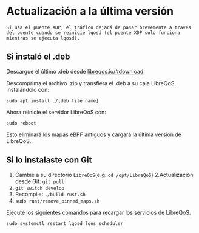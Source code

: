 # Actualización a la última versión

```{warning}
Si usa el puente XDP, el tráfico dejará de pasar brevemente a través del puente cuando se reinicie lqosd (el puente XDP solo funciona mientras se ejecuta lqosd).
```

## Si instaló el .deb

Descargue el último .deb desde [libreqos.io/#download](https://libreqos.io/#download).

Descomprima el archivo .zip y transfiera el .deb a su caja LibreQoS, instalándolo con:
```
sudo apt install ./[deb file name]
```

Ahora reinicie el servidor LibreQoS con:
```
sudo reboot
```
Esto eliminará los mapas eBPF antiguos y cargará la última versión de LibreQoS..

## Si lo instalaste con Git

1. Cambie a su directorio `LibreQoS`(e.g. `cd /opt/LibreQoS`)
2.Actualización desde Git: `git pull`
3. ```git switch develop```
5. Recompile: `./build-rust.sh`
6. `sudo rust/remove_pinned_maps.sh`

Ejecute los siguientes comandos para recargar los servicios de LibreQoS.

```shell
sudo systemctl restart lqosd lqos_scheduler
```
